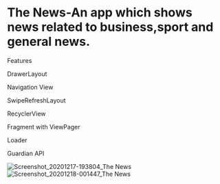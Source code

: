 # The News-An app which shows news related to business,sport and general news.

Features

DrawerLayout


Navigation View


SwipeRefreshLayout



RecyclerView


Fragment with ViewPager


Loader


Guardian API

![Screenshot_20201217-193804_The News](https://user-images.githubusercontent.com/65516859/102535329-13873200-40ce-11eb-9f8c-c5426cafb3bf.jpg)
![Screenshot_20201218-001447_The News](https://user-images.githubusercontent.com/65516859/102535365-213cb780-40ce-11eb-96d6-224942aa43bd.jpg)


